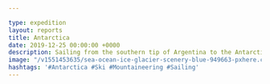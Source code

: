 ```yaml
---

type: expedition
layout: reports
title: Antarctica
date: 2019-12-25 00:00:00 +0000
description: Sailing from the southern tip of Argentina to the Antarctic peninsula for a month long ski-mountaineering expedition.
image: "/v1551453635/sea-ocean-ice-glacier-scenery-blue-949663-pxhere.com_jf4vos.jpg"
hashtags: '#Antarctica #Ski #Mountaineering #Sailing'
---
```

